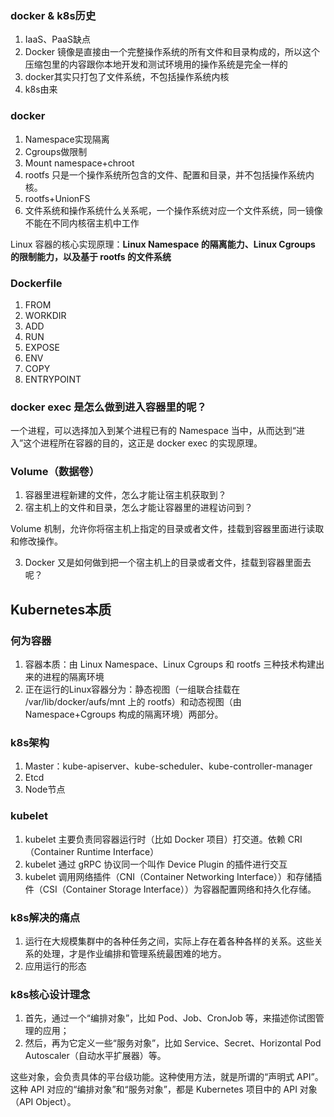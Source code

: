 ### docker & k8s历史

1. IaaS、PaaS缺点
2. Docker 镜像是直接由一个完整操作系统的所有文件和目录构成的，所以这个压缩包里的内容跟你本地开发和测试环境用的操作系统是完全一样的
3. docker其实只打包了文件系统，不包括操作系统内核
4. k8s由来

### docker

1. Namespace实现隔离
2. Cgroups做限制
3. Mount namespace+chroot
4. rootfs 只是一个操作系统所包含的文件、配置和目录，并不包括操作系统内核。
5. rootfs+UnionFS
6. 文件系统和操作系统什么关系呢，一个操作系统对应一个文件系统，同一镜像不能在不同内核宿主机中工作

Linux 容器的核心实现原理：**Linux Namespace 的隔离能力、Linux Cgroups 的限制能力，以及基于 rootfs 的文件系统**

### Dockerfile

1. FROM
2. WORKDIR
3. ADD
4. RUN
5. EXPOSE
6. ENV
7. COPY
8. ENTRYPOINT

### docker exec 是怎么做到进入容器里的呢？

一个进程，可以选择加入到某个进程已有的 Namespace 当中，从而达到“进入”这个进程所在容器的目的，这正是 docker exec 的实现原理。

### Volume（数据卷）

1. 容器里进程新建的文件，怎么才能让宿主机获取到？
2. 宿主机上的文件和目录，怎么才能让容器里的进程访问到？

Volume 机制，允许你将宿主机上指定的目录或者文件，挂载到容器里面进行读取和修改操作。

3. Docker 又是如何做到把一个宿主机上的目录或者文件，挂载到容器里面去呢？


## Kubernetes本质

### 何为容器

1. 容器本质：由 Linux Namespace、Linux Cgroups 和 rootfs 三种技术构建出来的进程的隔离环境
2. 正在运行的Linux容器分为：静态视图（一组联合挂载在 /var/lib/docker/aufs/mnt 上的 rootfs）和动态视图（由 Namespace+Cgroups 构成的隔离环境）两部分。

### k8s架构

1. Master：kube-apiserver、kube-scheduler、kube-controller-manager
2. Etcd
3. Node节点

### kubelet

1. kubelet 主要负责同容器运行时（比如 Docker 项目）打交道。依赖 CRI（Container Runtime Interface）
2. kubelet 通过 gRPC 协议同一个叫作 Device Plugin 的插件进行交互
3. kubelet 调用网络插件（CNI（Container Networking Interface））和存储插件（CSI（Container Storage Interface））为容器配置网络和持久化存储。

### k8s解决的痛点

1. 运行在大规模集群中的各种任务之间，实际上存在着各种各样的关系。这些关系的处理，才是作业编排和管理系统最困难的地方。
2. 应用运行的形态

### k8s核心设计理念

1. 首先，通过一个“编排对象”，比如 Pod、Job、CronJob 等，来描述你试图管理的应用；
2. 然后，再为它定义一些“服务对象”，比如 Service、Secret、Horizontal Pod Autoscaler（自动水平扩展器）等。

这些对象，会负责具体的平台级功能。这种使用方法，就是所谓的“声明式 API”。这种 API 对应的“编排对象”和“服务对象”，都是 Kubernetes 项目中的 API 对象（API Object）。